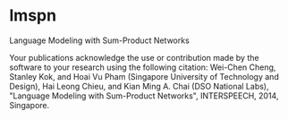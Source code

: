 lmspn
=====

Language Modeling with Sum-Product Networks

Your publications acknowledge the use or contribution made
by the software to your research using the following citation: 
Wei-Chen Cheng, Stanley Kok, and Hoai Vu Pham (Singapore University
of Technology and Design), Hai Leong Chieu, and Kian Ming A. Chai
(DSO National Labs), "Language Modeling with Sum-Product Networks",
INTERSPEECH, 2014, Singapore.
